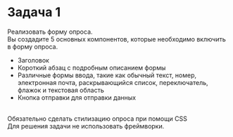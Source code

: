 <h1>Задача 1</h1>

Реализовать форму опроса.
<br>Вы создадите 5 основных компонентов, которые необходимо включить в форму опроса.<br>

- Заголовок
- Короткий абзац с подробным описанием формы
- Различные формы ввода, такие как обычный текст, номер, электронная почта, раскрывающийся список,
переключатель, флажок и текстовая область
- Кнопка отправки для отправки данных

<br>Обязательно сделать стилизацию опроса при помощи CSS</br>
Для решения задачи не использовать фреймворки.
